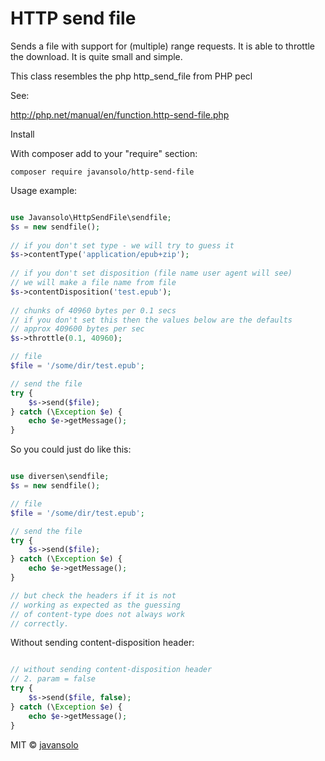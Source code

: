 # HTTP send file

Sends a file with support for (multiple) range requests.
It is able to throttle the download.
It is quite small and simple.

This class resembles the php http_send_file from PHP pecl

See:

<http://php.net/manual/en/function.http-send-file.php>

Install


With composer add to your "require" section:

    composer require javansolo/http-send-file

Usage example:

~~~php

use Javansolo\HttpSendFile\sendfile;
$s = new sendfile();
        
// if you don't set type - we will try to guess it
$s->contentType('application/epub+zip');
        
// if you don't set disposition (file name user agent will see)
// we will make a file name from file
$s->contentDisposition('test.epub');
        
// chunks of 40960 bytes per 0.1 secs
// if you don't set this then the values below are the defaults
// approx 409600 bytes per sec
$s->throttle(0.1, 40960);

// file
$file = '/some/dir/test.epub';

// send the file
try {
    $s->send($file);
} catch (\Exception $e) {
    echo $e->getMessage();
}

~~~

So you could just do like this:

~~~php

use diversen\sendfile;
$s = new sendfile();

// file
$file = '/some/dir/test.epub';

// send the file
try {
    $s->send($file);
} catch (\Exception $e) {
    echo $e->getMessage();
}

// but check the headers if it is not
// working as expected as the guessing
// of content-type does not always work
// correctly. 

~~~

Without sending content-disposition header:

~~~php

// without sending content-disposition header
// 2. param = false
try {
    $s->send($file, false);
} catch (\Exception $e) {
    echo $e->getMessage();
}

~~~

MIT © [javansolo ](https://github.com/javansolo)
